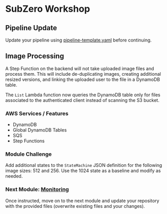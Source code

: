 # SubZero Workshop

## Pipeline Update

Update your pipeline using [pipeline-template.yaml](pipeline-template.yaml) before continuing.

## Image Processing

A Step Function on the backend will not take uploaded image files and process them. This will include de-duplicating images, creating additional resized versions, and linking the uploaded user to the file in a DynamoDB table.

The `List` Lambda function now queries the DynamoDB table only for files associated to the authenticated client instead of scanning the S3 bucket.

### AWS Services / Features

- DynamoDB
- Global DynamoDB Tables
- SQS
- Step Functions

### Module Challenge

Add additional states to the `StateMachine` JSON definition for the following image sizes: 512 and 256. Use the 1024 state as a baseline and modify as needed.

### Next Module: [Monitoring](../6_Monitoring/)

Once instructed, move on to the next module and update your repository with the provided files (overwrite existing files and your changes).
